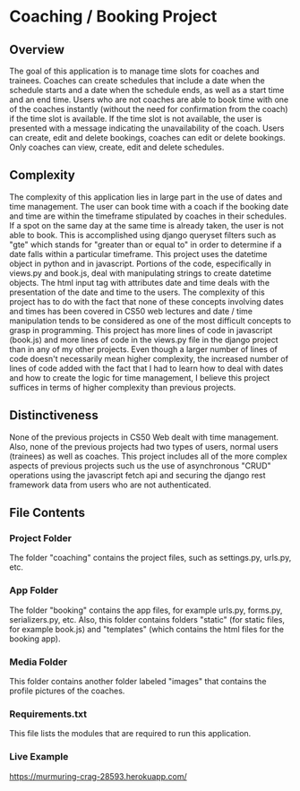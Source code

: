 # Coaching / Booking Project

## Overview
The goal of this application is to manage time slots for coaches and trainees. Coaches can create schedules that include a date when the schedule starts and a date when the schedule ends, as well as a start time and an end time. Users who are not coaches are able to book time with one of the coaches instantly (without the need for confirmation from the coach) if the time slot is available. If the time slot is not available, the user is presented with a message indicating the unavailability of the coach. Users can create, edit and delete bookings, coaches can edit or delete bookings. Only coaches can view, create, edit and delete schedules.

## Complexity
The complexity of this application lies in large part in the use of dates and time management. The user can book time with a coach if the booking date and time are within the timeframe stipulated by coaches in their schedules. If a spot on the same day at the same time is already taken, the user is not able to book. This is accomplished using django queryset filters such as "gte" which stands for "greater than or equal to" in order to determine if a date falls within a particular timeframe. This project uses the datetime object in python and in javascript. Portions of the code, especifically in views.py and book.js, deal with manipulating strings to create datetime objects. The html input tag with attributes date and time deals with the presentation of the date and time to the users. The complexity of this project has to do with the fact that none of these concepts involving dates and times has been covered in CS50 web lectures and date / time manipulation tends to be considered as one of the most difficult concepts to grasp in programming. This project has more lines of code in javascript (book.js) and more lines of code in the views.py file in the django project than in any of my other projects. Even though a larger number of lines of code doesn't necessarily mean higher complexity, the increased number of lines of code added with the fact that I had to learn how to deal with dates and how to create the logic for time management, I believe this project suffices in terms of higher complexity than previous projects.

## Distinctiveness 
None of the previous projects in CS50 Web dealt with time management. Also, none of the previous projects had two types of users, normal users (trainees) as well as coaches. This project includes all of the more complex aspects of previous projects such us the use of asynchronous "CRUD" operations using the javascript fetch api and securing the django rest framework data from users who are not authenticated.

## File Contents

### Project Folder
The folder "coaching" contains the project files, such as settings.py, urls.py, etc.

### App Folder
The folder "booking" contains the app files, for example urls.py, forms.py, serializers.py, etc. Also, this folder contains folders "static" (for static files, for example book.js) and "templates" (which contains the html files for the booking app).

### Media Folder
This folder contains another folder labeled "images" that contains the profile pictures of the coaches.

### Requirements.txt
This file lists the modules that are required to run this application.

### Live Example
https://murmuring-crag-28593.herokuapp.com/



